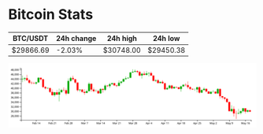 # Bitcoin Stats

BTC/USDT|24h change|24h high|24h low|
|---|---|---|---|
|$29866.69|-2.03%|$30748.00|$29450.38|

<img src="./chart.svg">
